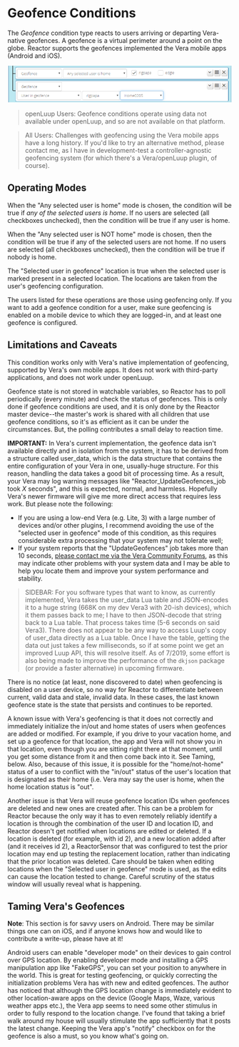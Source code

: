 # Geofence Conditions

The _Geofence_ condition type reacts to users arriving or departing Vera-native geofences. A geofence is a virtual perimeter around a point on the globe. Reactor supports the geofences implemented the Vera mobile apps (Android and iOS).

![A pair of Geofence conditions](images/geofence-condition.png)

> openLuup Users: Geofence conditions operate using data not available under openLuup, and so are not available on that platform.

> All Users: Challenges with geofencing using the Vera mobile apps have a long history. If you'd like to try an alternative method, please contact me, as I have in development-test a controller-agnostic geofencing system (for which there's a Vera/openLuup plugin, of course).

## Operating Modes

When the "Any selected user is home" mode is chosen, the condition will be true if _any of the selected users is home_.  If no users are selected (all checkboxes unchecked), then the condition will be true if any user is home.

When the "Any selected user is NOT home" mode is chosen, then the condition will be true if any of the selected users are not home. If no users are selected (all checkboxes unchecked), then the condition will be true if nobody is home.  

The "Selected user in geofence" location is true when the selected user is marked present in a selected location. The locations are taken from the user's geofencing configuration.

The users listed for these operations are those using geofencing only. If you want to add a geofence condition for a user, make sure geofencing is enabled on a mobile device to which they are logged-in, and at least one geofence is configured.

## Limitations and Caveats

This condition works only with Vera's native implementation of geofencing, supported by Vera's own mobile apps. It does not work with third-party applications, and does not work under openLuup.

Geofence state is not stored in watchable variables, so Reactor has to poll periodically (every minute) and check the status of geofences.  This is only done if geofence conditions are used, and it is only done by the Reactor master device--the master's work is shared with all children that use geofence conditions, so it's as efficient as it can be under the circumstances. But, the polling contributes a small delay to reaction time.

**IMPORTANT:** In Vera's current implementation, the geofence data isn't available directly and in isolation from the system, it has to be derived from a structure called user_data, which is the data structure that contains the entire configuration of your Vera in one, usually-huge structure. For this reason, handling the data takes a good bit of processing time. As a result, your Vera may log warning messages like "Reactor_UpdateGeofences_job took _X_ seconds", and this is expected, normal, and harmless. Hopefully Vera's newer firmware will give me more direct access that requires less work. But please note the following:
* If you are using a low-end Vera (e.g. Lite, 3) with a large number of devices and/or other plugins, I recommend avoiding the use of the "selected user in geofence" mode of this condition, as this requires considerable extra processing that your system may not tolerate well;
* If your system reports that the "UpdateGeofences" job takes more than 10 seconds, [please contact me via the Vera Community Forums](https://community.getvera.com/u/rigpapa/), as this may indicate other problems with your system data and I may be able to help you locate them and improve your system performance and stability.

> SIDEBAR: For you software types that want to know, as currently implemented, Vera takes the user_data Lua table and JSON-encodes it to a huge string (668K on my dev Vera3 with 20-ish devices), which it them passes back to me; I have to then JSON-decode that string back to a Lua table. That process takes time (5-6 seconds on said Vera3). There does not appear to be any way to access Luup's copy of user_data directly as a Lua table. Once I have the table, getting the data out just takes a few milliseconds, so if at some point we get an improved Luup API, this will resolve itself. As of 7/2019, some effort is also being made to improve the performance of the `dkjson` package (or provide a faster alternative) in upcoming firmware.

There is no notice (at least, none discovered to date) when geofencing is disabled on a user device, so no way for Reactor to differentiate between current, valid data and stale, invalid data. In these cases, the last known geofence state is the state that persists and continues to be reported.

A known issue with Vera's geofencing is that it does not correctly and immediately initialize the in/out and home states of users when geofences are added or modified. For example, if you drive to your vacation home, and set up a geofence for that location, the app and Vera will not show you in that location, even though you are sitting right there at that moment, until you get some distance from it and then come back into it. See Taming, below. Also, because of this issue, it is possible for the "home/not-home" status of a user to conflict with the "in/out" status of the user's location that is designated as their home (i.e. Vera may say the user is home, when the home location status is "out".

Another issue is that Vera will reuse geofence location IDs when geofences are deleted and new ones are created after. This can be a problem for Reactor because the only way it has to even remotely reliably identify a location is through the combination of the user ID and location ID, and Reactor doesn't get notified when locations are edited or deleted. If a location is deleted (for example, with id 2), and a new location added after (and it receives id 2), a ReactorSensor that was configured to test the prior location may end up testing the replacement location, rather than indicating that the prior location was deleted. Care should be taken when editing locations when the "Selected user in geofence" mode is used, as the edits can cause the location tested to change. Careful scrutiny of the status window will usually reveal what is happening.

## Taming Vera's Geofences

**Note**: This section is for savvy users on Android. There may be similar things one can on iOS, and if anyone knows how and would like to contribute a write-up, please have at it!

Android users can enable "developer mode" on their devices to gain control over GPS location. By enabling developer mode and installing a GPS manipulation app like "FakeGPS", you can set your position to anywhere in the world. This is great for testing geofencing, or quickly correcting the initialization problems Vera has with new and edited geofences. The author has noticed that although the GPS location change is immediately evident to other location-aware apps on the device (Google Maps, Waze, various weather apps etc.), the Vera app seems to need some other stimulus in order to fully respond to the location change. I've found that taking a brief walk around my house will usually stimulate the app sufficiently that it posts the latest change. Keeping the Vera app's "notify" checkbox on for the geofence is also a must, so you know what's going on.

